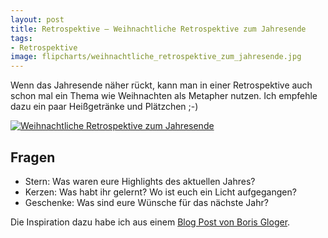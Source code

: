 ```yaml
---
layout: post
title: Retrospektive – Weihnachtliche Retrospektive zum Jahresende
tags:
- Retrospektive
image: flipcharts/weihnachtliche_retrospektive_zum_jahresende.jpg
---
```


Wenn das Jahresende näher rückt, kann man in einer Retrospektive auch schon mal
ein Thema wie Weihnachten als Metapher nutzen. Ich empfehle dazu ein paar
Heißgetränke und Plätzchen ;-)

[![Weihnachtliche Retrospektive zum Jahresende]({{site.baseurl}}/assets/img/posts/flipcharts/weihnachtliche_retrospektive_zum_jahresende.jpg)]({{site.baseurl}}/assets/img/posts/flipcharts/weihnachtliche_retrospektive_zum_jahresende.jpg)

## Fragen

* Stern: Was waren eure Highlights des aktuellen Jahres?
* Kerzen: Was habt ihr gelernt? Wo ist euch ein Licht aufgegangen?
* Geschenke: Was sind eure Wünsche für das nächste Jahr?

Die Inspiration dazu habe ich aus einem [Blog Post von Boris Gloger](https://www.borisgloger.com/blog/2016/12/15/die-retrospektive-alle-jahre-wieder/).
